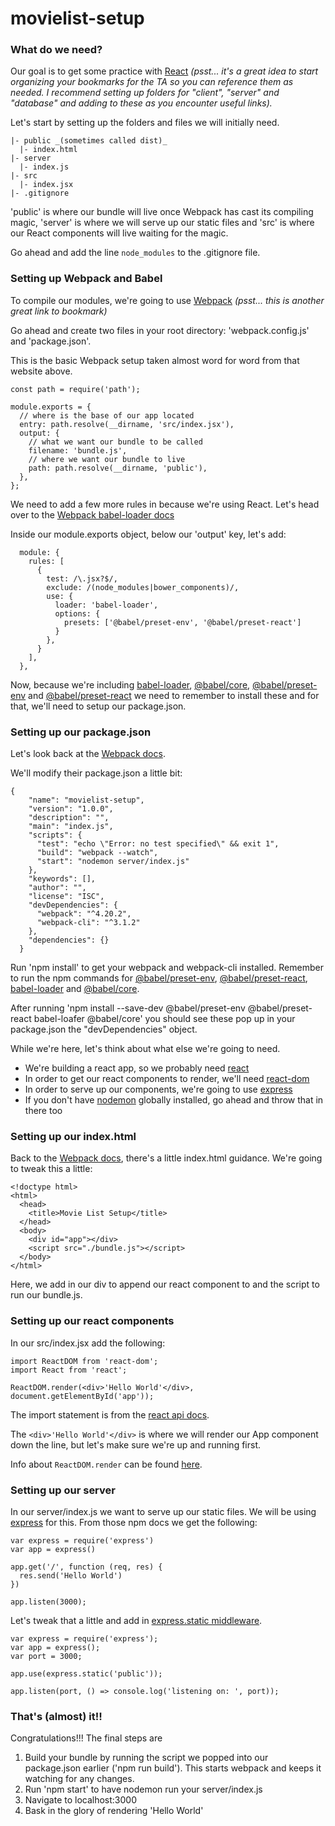 # movielist-setup

### What do we need?
Our goal is to get some practice with [React](https://reactjs.org/docs/getting-started.html) _(psst... it's a great idea to start organizing your bookmarks for the TA so you can reference them as needed. I recommend setting up folders for "client", "server" and "database" and adding to these as you encounter useful links)._

Let's start by setting up the folders and files we will initially need. 

```
|- public _(sometimes called dist)_
  |- index.html
|- server
  |- index.js
|- src
  |- index.jsx
|- .gitignore
```

'public' is where our bundle will live once Webpack has cast its compiling magic, 'server' is where we will serve up our static files and 'src' is where our React components will live waiting for the magic.

Go ahead and add the line `node_modules` to the .gitignore file.

### Setting up Webpack and Babel
To compile our modules, we're going to use [Webpack](https://webpack.js.org/guides/getting-started/) _(psst... this is another great link to bookmark)_

Go ahead and create two files in your root directory: 'webpack.config.js' and 'package.json'.

This is the basic Webpack setup taken almost word for word from that website above.

```
const path = require('path');

module.exports = {
  // where is the base of our app located
  entry: path.resolve(__dirname, 'src/index.jsx'),
  output: {
    // what we want our bundle to be called
    filename: 'bundle.js',
    // where we want our bundle to live
    path: path.resolve(__dirname, 'public'),
  },
};

```

We need to add a few more rules in because we're using React. Let's head over to the [Webpack babel-loader docs](https://webpack.js.org/loaders/babel-loader/)

Inside our module.exports object, below our 'output' key, let's add:

```
  module: {
    rules: [
      {
        test: /\.jsx?$/,
        exclude: /(node_modules|bower_components)/,
        use: {
          loader: 'babel-loader',
          options: {
            presets: ['@babel/preset-env', '@babel/preset-react']
          }
        },
      }
    ],
  },
```

Now, because we're including [babel-loader](https://www.npmjs.com/package/babel-loader), [@babel/core](https://www.npmjs.com/package/@babel/core), [@babel/preset-env](https://www.npmjs.com/package/@babel/preset-env) and [@babel/preset-react](https://www.npmjs.com/package/@babel/preset-react) we need to remember to install these and for that, we'll need to setup our package.json.

### Setting up our package.json

Let's look back at the [Webpack docs](https://webpack.js.org/guides/getting-started/). 

We'll modify their package.json a little bit:

```
{
    "name": "movielist-setup",
    "version": "1.0.0",
    "description": "",
    "main": "index.js",
    "scripts": {
      "test": "echo \"Error: no test specified\" && exit 1",
      "build": "webpack --watch",
      "start": "nodemon server/index.js"
    },
    "keywords": [],
    "author": "",
    "license": "ISC",
    "devDependencies": {
      "webpack": "^4.20.2",
      "webpack-cli": "^3.1.2"
    },
    "dependencies": {}
  }
```

Run 'npm install' to get your webpack and webpack-cli installed. Remember to run the npm commands for [@babel/preset-env](https://www.npmjs.com/package/@babel/preset-env), [@babel/preset-react](https://www.npmjs.com/package/@babel/preset-react), [babel-loader](https://github.com/babel/babel-loader) and [@babel/core](https://www.npmjs.com/package/@babel/core).

After running 'npm install --save-dev @babel/preset-env @babel/preset-react babel-loafer @babel/core' you should see these pop up in your package.json the "devDependencies" object.

While we're here, let's think about what else we're going to need. 
- We're building a react app, so we probably need [react](https://www.npmjs.com/package/react)
- In order to get our react components to render, we'll need [react-dom](https://www.npmjs.com/package/react-dom)
- In order to serve up our components, we're going to use [express](https://www.npmjs.com/package/express)
- If you don't have [nodemon](https://www.npmjs.com/package/nodemon) globally installed, go ahead and throw that in there too

### Setting up our index.html

Back to the [Webpack docs](https://webpack.js.org/guides/getting-started/), there's a little index.html guidance. We're going to tweak this a little:

```
<!doctype html>
<html>
  <head>
    <title>Movie List Setup</title>
  </head>
  <body>
    <div id="app"></div>
    <script src="./bundle.js"></script>
  </body>
</html>
```

Here, we add in our div to append our react component to and the script to run our bundle.js.

### Setting up our react components

In our src/index.jsx add the following:

```
import ReactDOM from 'react-dom';
import React from 'react';

ReactDOM.render(<div>'Hello World'</div>, document.getElementById('app'));

```

The import statement is from the [react api docs](https://reactjs.org/docs/react-api.html).

The `<div>'Hello World'</div>` is where we will render our App component down the line, but let's make sure we're up and running first. 

Info about `ReactDOM.render` can be found [here](https://reactjs.org/docs/add-react-to-a-website.html).

### Setting up our server

In our server/index.js we want to serve up our static files. We will be using [express](https://www.npmjs.com/package/express) for this. From those npm docs we get the following:

```
var express = require('express')
var app = express()
 
app.get('/', function (req, res) {
  res.send('Hello World')
})
 
app.listen(3000);
```

Let's tweak that a little and add in [express.static middleware](https://expressjs.com/en/api.html).

```
var express = require('express');
var app = express();
var port = 3000;

app.use(express.static('public'));

app.listen(port, () => console.log('listening on: ', port));
```


### That's (almost) it!!

Congratulations!!! The final steps are 

1. Build your bundle by running the script we popped into our package.json earlier ('npm run build'). This starts webpack and keeps it watching for any changes.
2. Run 'npm start' to have nodemon run your server/index.js
3. Navigate to localhost:3000
4. Bask in the glory of rendering 'Hello World'
